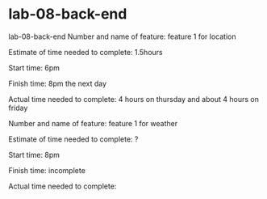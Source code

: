# lab-08-back-end
lab-08-back-end
Number and name of feature: feature 1 for location

Estimate of time needed to complete: 1.5hours

Start time: 6pm

Finish time: 8pm the next day

Actual time needed to complete: 4 hours on thursday and about 4 hours on friday

Number and name of feature: feature 1 for weather

Estimate of time needed to complete: ?

Start time: 8pm

Finish time: incomplete

Actual time needed to complete: 